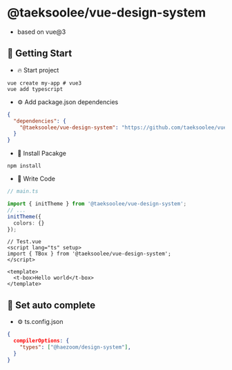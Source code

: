 # @taeksoolee/vue-design-system
- based on vue@3

## 🚀 Getting Start
- 🔥 Start project
```shell
vue create my-app # vue3
vue add typescript
```

- ⚙️ Add package.json dependencies
```json
{
  "dependencies": {
    "@taeksoolee/vue-design-system": "https://github.com/taeksoolee/vue-libs.git",
  }
}
```
- 🚚 Install Pacakge
```shell
npm install
```
- 📝  Write Code
``` typescript
// main.ts

import { initTheme } from '@taeksoolee/vue-design-system';
// ...
initTheme({
  colors: {}
});

```
```vue
// Test.vue
<script lang="ts" setup>
import { TBox } from '@taeksoolee/vue-design-system';
</script>

<template>
  <t-box>Hello world</t-box>
</template>
```

## 🧩 Set auto complete
- ⚙️ ts.config.json
```json
{
  compilerOptions: {
    "types": ["@haezoom/design-system"],
  }
}
```